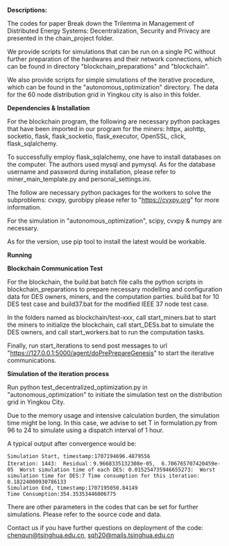 **Descriptions:**

The codes for paper Break down the Trilemma in Management of Distributed Energy Systems: Decentralization, Security and Privacy are presented in the chain_project folder.

We provide scripts for simulations that can be run on a single PC without further preparation of the hardwares and their network connections, which can be found in directory "blockchain_preparations" and "blockchain".

We also provide scripts for simple simulations of the iterative procedure, which can be found in the "autonomous_optimization" directory. The data for the 60 node distribution grid in Yingkou city is also in this folder.

**Dependencies & Installation**

For the blockchain program, the following are necessary python packages that have been imported in our program for the miners:
httpx, aiohttp, socketio, flask, flask_socketio, flask_executor, OpenSSL, click, flask_sqlalchemy.

To successfully employ flask_sqlalchemy, one have to install databases on the computer. The authors used mysql and pymysql. As for the database username and password during installation, please refer to miner_main_template.py and personal_settings.ini.

The follow are necessary python packages for the workers to solve the subproblems:
cvxpy, gurobipy
please refer to "<https://cvxpy.org>" for  more information.

For the simulation in "autonomous_optimization", scipy, cvxpy & numpy are necessary.

As for the version, use pip tool to install the latest would be workable.

**Running**

**Blockchain Communication Test**

For the blockchain, the build.bat batch file calls the python scripts in blockchain_preparations to prepare necessary modelling and configuration data for DES owners, miners, and the computation parties.
build.bat for 10 DES test case and build37.bat for the modified IEEE 37 node test case.

In the folders named as blockchain/test-xxx, call start_miners.bat to start the miners to initialize the blockchain, call start_DESs.bat to simulate the DES owners, and call start_workers.bat to run the computation tasks. 

Finally, run start_iterations to send post messages to url "<https://127.0.0.1:5000/agent/doPrePrepareGenesis>" to start the iterative communications.

**Simulation of the iteration process**

Run python test_decentralized_optimization.py in "autonomous_optimization" to initiate the simulation test on the distribution grid in Yingkou City. 

Due to the memory usage and intensive calculation burden, the simulation time might be long. In this case, we advise to set T in formulation.py from 96 to 24 to simulate using a dispatch interval of 1 hour.

A typical output after convergence would be:

```
Simulation Start, timestamp:1707194696.4879556
Iteration: 1443:  Residual：9.9668335132308e-05,  6.706765707420459e-05  Worst simulation time of each DES: 0.015254735946655273:  Worst simulation time for DES:7 Time consumption for this iteration: 0.18224000930786133
Simulation End, timestamp:1707195050.84149
Time Consumption:354.35353446006775

```

There are other parameters in the codes that can be set for further simulations. Please refer to the source code and data.

Contact us if you have further questions on deployment of the code: chenqun@tsinghua.edu.cn, sqh20@mails.tsinghua.edu.cn


